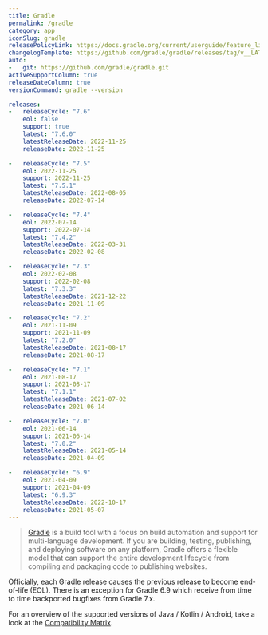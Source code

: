 ```yaml
---
title: Gradle
permalink: /gradle
category: app
iconSlug: gradle
releasePolicyLink: https://docs.gradle.org/current/userguide/feature_lifecycle.html#eol_support
changelogTemplate: https://github.com/gradle/gradle/releases/tag/v__LATEST__
auto:
-   git: https://github.com/gradle/gradle.git
activeSupportColumn: true
releaseDateColumn: true
versionCommand: gradle --version

releases:
-   releaseCycle: "7.6"
    eol: false
    support: true
    latest: "7.6.0"
    latestReleaseDate: 2022-11-25
    releaseDate: 2022-11-25

-   releaseCycle: "7.5"
    eol: 2022-11-25
    support: 2022-11-25
    latest: "7.5.1"
    latestReleaseDate: 2022-08-05
    releaseDate: 2022-07-14

-   releaseCycle: "7.4"
    eol: 2022-07-14
    support: 2022-07-14
    latest: "7.4.2"
    latestReleaseDate: 2022-03-31
    releaseDate: 2022-02-08

-   releaseCycle: "7.3"
    eol: 2022-02-08
    support: 2022-02-08
    latest: "7.3.3"
    latestReleaseDate: 2021-12-22
    releaseDate: 2021-11-09

-   releaseCycle: "7.2"
    eol: 2021-11-09
    support: 2021-11-09
    latest: "7.2.0"
    latestReleaseDate: 2021-08-17
    releaseDate: 2021-08-17

-   releaseCycle: "7.1"
    eol: 2021-08-17
    support: 2021-08-17
    latest: "7.1.1"
    latestReleaseDate: 2021-07-02
    releaseDate: 2021-06-14

-   releaseCycle: "7.0"
    eol: 2021-06-14
    support: 2021-06-14
    latest: "7.0.2"
    latestReleaseDate: 2021-05-14
    releaseDate: 2021-04-09

-   releaseCycle: "6.9"
    eol: 2021-04-09
    support: 2021-04-09
    latest: "6.9.3"
    latestReleaseDate: 2022-10-17
    releaseDate: 2021-05-07
---
```


> [Gradle](https://gradle.org/) is a build tool with a focus on build automation and support for multi-language
> development. If you are building, testing, publishing, and deploying software on any platform, Gradle offers a
> flexible model that can support the entire development lifecycle from compiling and packaging code to publishing
> websites.

Officially, each Gradle release causes the previous release to become end-of-life (EOL). There is an exception for
Gradle 6.9 which receive from time to time backported bugfixes from Gradle 7.x.

For an overview of the supported versions of Java / Kotlin / Android, take a look at the
[Compatibility Matrix](https://docs.gradle.org/current/userguide/compatibility.html).
